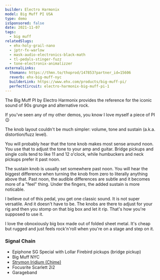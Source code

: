 ```yaml
---
builder: Electro Harmonix
model: Big Muff PI USA
type: demo
isSponsored: false
date: 2021-11-07
tags:
  - big muff
relatedSlugs:
  - ehx-holy-grail-nano
  - jptr-fx-warlow
  - mask-audio-electronics-black-math
  - tl-pedals-stinger-fuzz
  - tone-electronix-animalizzer
externalLinks:
  thomann: https://thmn.to/thoprod/147853?partner_id=15606
  reverb: ehx-big-muff-nyc
  builderLink: https://www.ehx.com/products/big-muff-pi/
  perfectCircuit: electro-harmonix-big-muff-pi-1
---
```


The Big Muff PI by Electro Harmonix provides the reference for the iconic sound of 90s grunge and alternative rock.

If you've seen any of my other demos, you know I love myself a piece of PI 😉

The knob layout couldn't be much simpler: volume, tone and sustain (a.k.a. distortion/fuzz level).

You will probably hear that the tone knob makes most sense around noon. You use that to adjust the tone to your amp and guitar. Bridge pickups and single coils tend to like 11 and 12 o'clock, while humbuckers and neck pickups prefer it past noon.

The sustain knob is usually set somewhere past noon. You will hear the biggest difference when turning the knob from zero to literally anything above that. Past noon, the audible differences are subtle and it becomes more of a "feel" thing. Under the fingers, the added sustain is more noticable.

I believe out of this pedal, you get one classic sound. It is not super versatile. And it doesn't have to be. The knobs are there to adjust for your rig and then you stomp on that big box and let it rip. That's how you're supposed to use it.

I love the obnoxiously big box made out of folded sheet metal. It's cheap but rugged and just feels rock'n'roll when you're on a stage and step on it.

### Signal Chain

- Epiphone SG Special with Lollar Firebird pickups (bridge pickup)
- Big Muff NYC
- [Strymon Iridium (Chime)](/demos/strymon-iridium)
- Focusrite Scarlett 2i2
- Garageband
